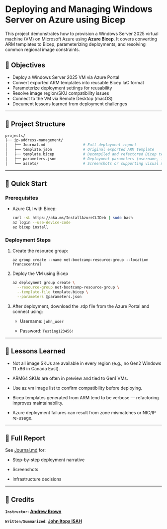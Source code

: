 # Deploying and Managing Windows Server on Azure using Bicep

This project demonstrates how to provision a Windows Server 2025 virtual machine (VM) on Microsoft Azure using **Azure Bicep**. It covers converting ARM templates to Bicep, parameterizing deployments, and resolving common regional image constraints.

## 🧭 Objectives

- Deploy a Windows Server 2025 VM via Azure Portal
- Convert exported ARM templates into reusable Bicep IaC format
- Parameterize deployment settings for reusability
- Resolve image region/SKU compatibility issues
- Connect to the VM via Remote Desktop (macOS)
- Document lessons learned from deployment challenges

---

## 📁 Project Structure

```bash
projects/
├── ip-address-management/
│   ├── Journal.md                 # Full deployment report
│   ├── template.json              # Original exported ARM template
│   ├── template.bicep             # Decompiled and refactored Bicep template
│   ├── parameters.json            # Deployment parameters (username, location, etc.)
│   └── assets/                    # Screenshots or supporting visual materials
```
---
## 🚀 Quick Start

### Prerequisites
- Azure CLI with Bicep:
  ```bash
  curl -sL https://aka.ms/InstallAzureCLIDeb | sudo bash
  az login --use-device-code
  az bicep install
  ```
### Deployment Steps
1. Create the resource group:
    ```
    az group create --name net-bootcamp-resource-group --location francecentral
    ```
2. Deploy the VM using Bicep
    ```bash
    az deployment group create \
      --resource-group net-bootcamp-resource-group \
      --template-file template.bicep \
      --parameters @parameters.json
    ```
3. After deployment, download the .rdp file from the Azure Portal and connect using:

    - Username: `john_user`

    - Password: `Testing123456!`
---
## 🧠 Lessons Learned
- Not all image SKUs are available in every region (e.g., no Gen2 Windows 11 x86 in Canada East).

- ARM64 SKUs are often in preview and tied to Gen1 VMs.

- Use az vm image list to confirm compatibility before deploying.

- Bicep templates generated from ARM tend to be verbose — refactoring improves maintainability.

- Azure deployment failures can result from zone mismatches or NIC/IP re-usage.

---
## 📓 Full Report
See [Journal.md](Journal.md) for:

- Step-by-step deployment narrative

- Screenshots

- Infrastructure decisions
---
## 🙌 Credits
**`Instructor`:** [**Andrew Brown**](https://github.com/omenking) 

**`Written/Summarized`:**
[**John Itopa ISAH**](https://github.com/johnitopaisah)


